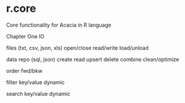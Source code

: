 # r.core
Core functionality for Acacia in R language

Chapter One IO

files (txt, csv, json, xls)
open/close
read/write
load/unload

data repo (sql, json)
create
read
upsert
delete
combine
clean/optimize

order
fwd/bkw

filter
key/value
dynamic

search
key/value
dynamic

